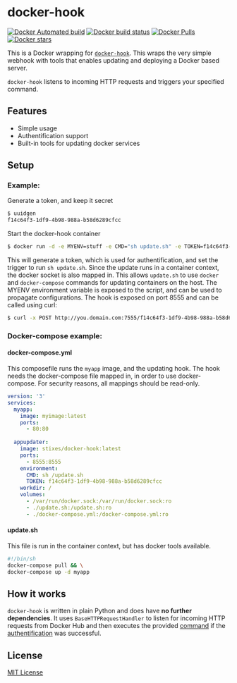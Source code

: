 # docker-hook

[![Docker Automated build](https://img.shields.io/docker/automated/stixes/docker-hook.svg)](https://hub.docker.com/r/stixes/docker-hook/)
[![Docker build status](https://img.shields.io/docker/build/stixes/docker-hook.svg)](https://hub.docker.com/r/stixes/docker-hook/)
[![Docker Pulls](https://img.shields.io/docker/pulls/stixes/docker-hook.svg)](https://hub.docker.com/r/stixes/docker-hook/)
[![Docker stars](https://img.shields.io/docker/stars/stixes/docker-hook.svg?style=social&label=Star)](https://hub.docker.com/r/stixes/docker-hook)

This is a Docker wrapping for [`docker-hook`](https://github.com/schickling/docker-hook). This wraps the
very simple webhook with tools that enables updating and deploying a Docker based server.

`docker-hook` listens to incoming HTTP requests and triggers your specified command.

## Features

* Simple usage
* Authentification support
* Built-in tools for updating docker services

## Setup

### Example:

Generate a token, and keep it secret

```sh
$ uuidgen
f14c64f3-1df9-4b98-988a-b58d6289cfcc
```

Start the docker-hook container

```sh
$ docker run -d -e MYENV=stuff -e CMD="sh update.sh" -e TOKEN=f14c64f3-1df9-4b98-988a-b58d6289cfcc -v /var/run/docker.sock:/var/run/docker.sock:ro -v ./scripts/:/root -p 8555:8555 stixes/docker-hook
```

This will generate a token, which is used for authentification, and set the trigger to run `sh update.sh`. Since the update runs in a container context, the docker socket is also mapped in. This allows `update.sh` to use `docker` and `docker-compose` commands for updating containers on the host. The MYENV environment variable is exposed to the script, and can be used to propagate configurations. The hook is exposed on port 8555 and can be called using curl:

```sh
$ curl -x POST http://you.domain.com:7555/f14c64f3-1df9-4b98-988a-b58d6289cfcc
```

### Docker-compose example:

#### docker-compose.yml

This composefile runs the `myapp` image, and the updating hook. The hook needs the 
docker-compose file mapped in, in order to use docker-compose. For security reasons, 
all mappings should be read-only.

```yaml
version: '3'
services:
  myapp:
    image: myimage:latest
    ports:
      - 80:80
  
  appupdater:
    image: stixes/docker-hook:latest
    ports:
      - 8555:8555
    environment:
      CMD: sh /update.sh
      TOKEN: f14c64f3-1df9-4b98-988a-b58d6289cfcc
    workdir: /
    volumes:
      - /var/run/docker.sock:/var/run/docker.sock:ro
      - ./update.sh:/update.sh:ro
      - ./docker-compose.yml:/docker-compose.yml:ro
```

#### update.sh

This file is run in the container context, but has docker tools available.

```sh
#!/bin/sh
docker-compose pull && \
docker-compose up -d myapp
```

## How it works

`docker-hook` is written in plain Python and does have **no further dependencies**. It uses `BaseHTTPRequestHandler` to listen for incoming HTTP requests from Docker Hub and then executes the provided [command](#command) if the [authentification](#auth-token) was successful.



## License

[MIT License](http://opensource.org/licenses/MIT)
